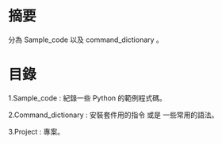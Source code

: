 # 摘要

分為 Sample_code 以及 command_dictionary 。

# 目錄

1.Sample_code : 紀錄一些 Python 的範例程式碼。

2.Command_dictionary : 安裝套件用的指令 或是 一些常用的語法。

3.Project : 專案。
